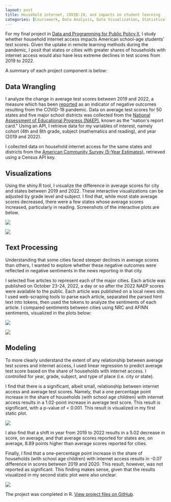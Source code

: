 ```yaml
---
layout: post
title: Household internet, COVID-19, and impacts on student learning
categories: [Coursework, Data Analysis, Data Visualization, Statistical Modeling, Text Processing]
---
```


For my final project in [Data and Programming for Public Policy II](https://harris.uchicago.edu/academics/programs-degrees/courses/data-and-programming-public-policy-ii-r), I study whether household internet access impacts American school-age students’ test scores. Given the uptake in remote learning methods during the pandemic, I posit that states or cities with greater shares of households with internet access would also have less extreme declines in test scores from 2019 to 2022.

A summary of each project component is below:

## Data Wrangling

I analyze the change in average test scores between 2019 and 2022, a measure which has been [reported](https://www.nytimes.com/2022/10/24/us/math-reading-scores-pandemic.html) as an indicator of negative outcomes resulting from the COVID-19 pandemic. Data on average test scores for 50 states and five major school districts  was collected from the [National Assessment of Educational Progress (NAEP)](https://nces.ed.gov/nationsreportcard/), known as the "nation's report card." Using an API, I retrieve data for my variables of interest, namely cohort (4th and 8th grade, subject (mathematics and reading), and year (2019 and 2022).

I collected data on household internet access for the same states and districts from the [American Community Survey (5-Year Estimates)](https://www.census.gov/programs-surveys/acs), retrieved using a Census API key.

## Visualizations

Using the shiny.R tool, I visualize the difference in average scores for city and states between 2019 and 2022. These interactive visualizations can be adjusted by grade level and subject. I find that, while most state average scores decreased, there were a few states whose average scores increased, particularly in reading. Screenshots of the interactive plots are below.

![](/images/dppp-shiny1.png)

![](/images/dppp-shiny2.png)

## Text Processing
Understanding that some cities faced steeper declines in average scores than others, I wanted to explore whether these negative outcomes were reflected in negative sentiments in the news reporting in that city.

I selected five articles to represent each of the major cities. Each article was published on October 23-24, 2022, a day or so after the 2022 NAEP scores were available to the public. Each article was published on a local news site. I used web-scraping tools to parse each article, separated the parsed html text into tokens, then used the tokens to analyze the sentiments of each article. I compared sentiments between cities using NRC and AFINN sentiments, visualized in the plots below:

![](/images/dppp-nrc.png)

![](/images/dppp-afinn.png)

## Modeling

To more clearly understand the extent of any relationship between average test scores and internet access, I used linear regression to predict average test score based on the share of households with internet access. I controlled for year, grade, subject, and type of place (i.e. city or state).

I find that there is a significant, albeit small, relationship between internet access and average test scores. Namely, that a one percentage point increase in the share of households (with school age children) with internet access results in a 1.02-point increase in average test score. This result is significant, with a p-value of < 0.001. This result is visualized in my first static plot.

![](/images/dppp-static1.png)

I also find that a shift in year from 2019 to 2022 results in a 5.02 decrease in score, on average, and that average scores reported for states are, on average, 8.89 points higher than average scores reported for cities.

Finally, I find that a one-percentage point increase in the share of households (with school age children) with internet access results in -0.07 difference in scores between 2019 and 2020. This result, however, was not reported as significant. This finding makes sense, given that the results visualized in my second static plot were also unclear.

![](/images/dppp-static2.png)

The project was completed in R. [View project files on GitHub](https://github.com/lindshiser/data-programming-pubpol).
